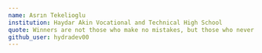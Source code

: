```yaml
---
name: Asrın Tekelioglu
institution: Haydar Akin Vocational and Technical High School
quote: Winners are not those who make no mistakes, but those who never give up.
github_user: hydradev00
---
```

